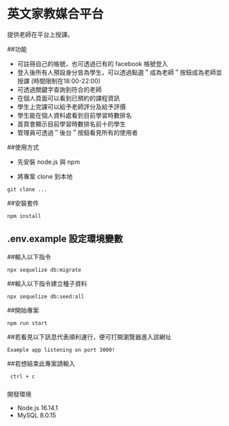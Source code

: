 # 英文家教媒合平台

提供老師在平台上授課。

##功能
* 可註冊自己的帳號，也可透過已有的 facebook 帳號登入
* 登入後所有人預設身分皆為學生，可以透過點選＂成為老師＂按鈕成為老師並授課 (時間限制在18:00-22:00)
* 可透過關鍵字查詢到符合的老師
* 在個人頁面可以看到已預約的課程資訊
* 學生上完課可以給予老師評分及給予評價
* 學生能在個人資料處看到目前學習時數排名
* 首頁會顯示目前學習時數排名前十的學生
* 管理員可透過＂後台＂按鈕看見所有的使用者

##使用方式
* 先安裝 node.js 與 npm

* 將專案 clone 到本地
```
git clone ...
```
##安裝套件
```
npm install
```
## .env.example 設定環境變數

##輸入以下指令
```
npx sequelize db:migrate
```
##輸入以下指令建立種子資料
```
npx sequelize db:seed:all
```
##開始專案
```
npm run start
```
##若看見以下訊息代表順利運行，便可打開瀏覽器進入該網址
```
Example app listening on port 3000!
```
##若想結束此專案請輸入
```
 ctrl + c
 ```
 ###
開發環境
* Node.js 16.14.1
* MySQL 8.0.15